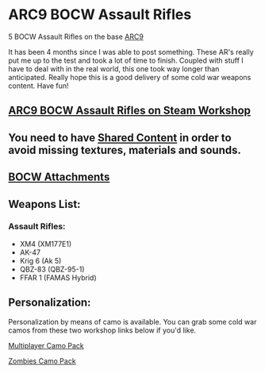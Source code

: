 # ARC9 BOCW Assault Rifles

5 BOCW Assault Rifles on the base [ARC9](https://github.com/HaodongMo/ARC-9)

It has been 4 months since I was able to post something. These AR's really put me up to the test and took a lot of time to finish. Coupled with stuff I have to deal with in the real world, this one took way longer than anticipated. Really hope this is a good delivery of some cold war weapons content. Have fun!

## [ARC9 BOCW Assault Rifles on Steam Workshop](https://steamcommunity.com/sharedfiles/filedetails/?id=3089030520)

## You need to have [Shared Content](https://github.com/multinettt/ARC-9_BOCW_Shared_Content) in order to avoid missing textures, materials and sounds.

## [BOCW Attachments](https://github.com/multinettt/ARC-9_BOCW_Attachments)

## Weapons List:
### Assault Rifles:

- XM4 (XM177E1)
- AK-47
- Krig 6 (Ak 5)
- QBZ-83 (QBZ-95-1)
- FFAR 1 (FAMAS Hybrid)

## Personalization:

Personalization by means of camo is available. You can grab some cold war camos from these two workshop links below if you'd like.

[Multiplayer Camo Pack](https://steamcommunity.com/sharedfiles/filedetails/?id=2989163938)

[Zombies Camo Pack](https://steamcommunity.com/sharedfiles/filedetails/?id=2989231579)
